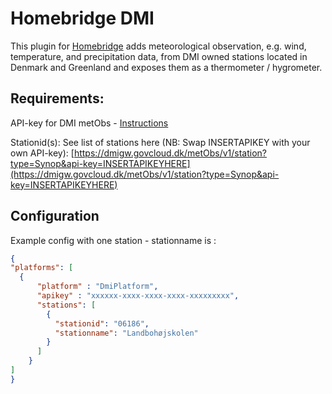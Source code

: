 # Homebridge DMI

This plugin for [Homebridge](https://github.com/nfarina/homebridge) adds meteorological observation, e.g. wind, temperature, and precipitation data, from DMI owned stations located in Denmark and Greenland and exposes them as a thermometer / hygrometer.

## Requirements:

API-key for DMI metObs - [Instructions](https://confluence.govcloud.dk/pages/viewpage.action?pageId=26476690#UserCreation&AccessManagement-Gettingstartedguide:)

Stationid(s): See list of stations here (NB: Swap INSERTAPIKEY with your own API-key): [https://dmigw.govcloud.dk/metObs/v1/station?type=Synop&api-key=INSERTAPIKEYHERE](https://dmigw.govcloud.dk/metObs/v1/station?type=Synop&api-key=INSERTAPIKEYHERE)

## Configuration

Example config with one station - stationname is :
```json
{
"platforms": [
  {
      "platform" : "DmiPlatform",
      "apikey" : "xxxxxx-xxxx-xxxx-xxxx-xxxxxxxxx",
      "stations": [
        {
          "stationid": "06186",
          "stationname": "Landbohøjskolen"
        }
      ]
    }
]
}
```